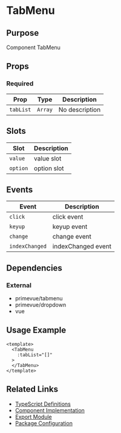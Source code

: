 # TabMenu

## Purpose

Component TabMenu

## Props

### Required
| Prop | Type | Description |
|------|------|-------------|
| `tabList` | `Array` | No description |

## Slots

| Slot | Description |
|------|-------------|
| `value` | value slot |
| `option` | option slot |

## Events

| Event | Description |
|-------|-------------|
| `click` | click event |
| `keyup` | keyup event |
| `change` | change event |
| `indexChanged` | indexChanged event |

## Dependencies

### External
- primevue/tabmenu
- primevue/dropdown
- vue

## Usage Example

```vue
<template>
  <TabMenu
    :tabList="[]"
  >
  </TabMenu>
</template>
```

## Related Links

- [TypeScript Definitions](./TabMenu.d.ts)
- [Component Implementation](./TabMenu.vue)
- [Export Module](./tabmenu.js)
- [Package Configuration](./package.json)
